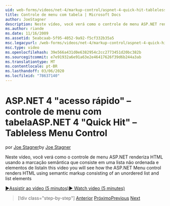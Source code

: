 ```yaml
---
uid: web-forms/videos/net-4/markup-control/aspnet-4-quick-hit-tableless-menu-control
title: Controle de menu com tabela | Microsoft Docs
author: JoeStagner
description: Neste vídeo, você verá como o controle de menu ASP.NET renderiza HTML usando a marcação semântica que consiste em uma lista não ordenada e elementos de lista
ms.author: riande
ms.date: 11/16/2009
ms.assetid: 5eabcaab-5f95-4052-9a92-f5cf332b35a5
msc.legacyurl: /web-forms/videos/net-4/markup-control/aspnet-4-quick-hit-tableless-menu-control
msc.type: video
ms.openlocfilehash: 39e566a431d0e6382954c2cc2773451d20bc382b
ms.sourcegitcommit: e7e91932a6e91a63e2e46417626f39d6b244a3ab
ms.translationtype: MT
ms.contentlocale: pt-BR
ms.lasthandoff: 03/06/2020
ms.locfileid: "78637140"
---
```

# <a name="aspnet-4-quick-hit--tableless-menu-control"></a><span data-ttu-id="e91be-103">ASP.NET 4 "acesso rápido" – controle de menu com tabela</span><span class="sxs-lookup"><span data-stu-id="e91be-103">ASP.NET 4 "Quick Hit" – Tableless Menu Control</span></span>

<span data-ttu-id="e91be-104">por [Joe Stagner](https://github.com/JoeStagner)</span><span class="sxs-lookup"><span data-stu-id="e91be-104">by [Joe Stagner](https://github.com/JoeStagner)</span></span>

<span data-ttu-id="e91be-105">Neste vídeo, você verá como o controle de menu ASP.NET renderiza HTML usando a marcação semântica que consiste em uma lista não ordenada e elementos de lista</span><span class="sxs-lookup"><span data-stu-id="e91be-105">In this video you will see how the ASP.NET Menu control renders HTML using semantic markup consisting of an unordered list and list elements</span></span> 

[<span data-ttu-id="e91be-106">&#9654;Assistir ao vídeo (5 minutos)</span><span class="sxs-lookup"><span data-stu-id="e91be-106">&#9654; Watch video (5 minutes)</span></span>](https://channel9.msdn.com/Blogs/ASP-NET-Site-Videos/aspnet-4-quick-hit-tableless-menu-control)

> [!div class="step-by-step"]
> <span data-ttu-id="e91be-107">[Anterior](aspnet-4-quick-hit-table-free-templated-controls.md)
> [Próximo](aspnet-4-quick-hit-hidden-field-divs.md)</span><span class="sxs-lookup"><span data-stu-id="e91be-107">[Previous](aspnet-4-quick-hit-table-free-templated-controls.md)
[Next](aspnet-4-quick-hit-hidden-field-divs.md)</span></span>

